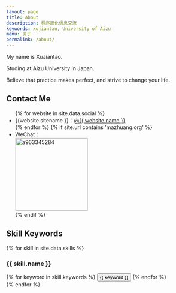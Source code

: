 ```yaml
---
layout: page
title: About
description: 程序简化信息交流
keywords: xujiantao, University of Aizu
menu: 关于
permalink: /about/
---
```


My name is XuJiantao.

Studing at Aizu University in Japan.

Believe that practice makes perfect, and strive to change your life.

## Contact Me

<ul>
{% for website in site.data.social %}
<li>{{website.sitename }}：<a href="{{ website.url }}" target="_blank">@{{ website.name }}</a></li>
{% endfor %}
{% if site.url contains 'mazhuang.org' %}
<li>
WeChat：<br />
<img style="height:192px;width:192px;border:1px solid lightgrey;" src="{{ site.url }}/assets/images/qrcode.jpg" alt="a963345284" />
</li>
{% endif %}
</ul>


## Skill Keywords

{% for skill in site.data.skills %}
### {{ skill.name }}
<div class="btn-inline">
{% for keyword in skill.keywords %}
<button class="btn btn-outline" type="button">{{ keyword }}</button>
{% endfor %}
</div>
{% endfor %}
